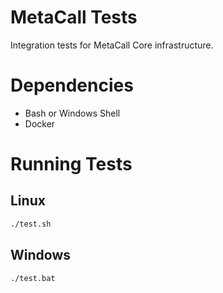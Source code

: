 # MetaCall Tests

Integration tests for MetaCall Core infrastructure.

# Dependencies

- Bash or Windows Shell
- Docker

# Running Tests

## Linux

```sh
./test.sh
```

## Windows
```bat
./test.bat
```

